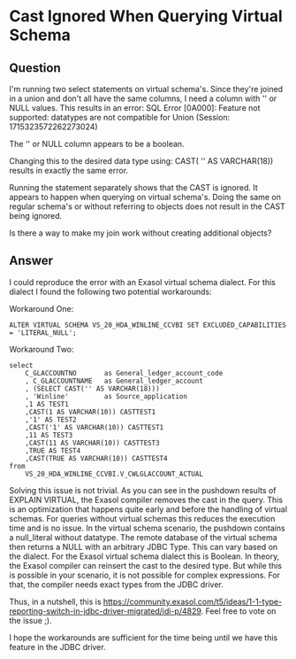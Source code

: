 # Cast Ignored When Querying Virtual Schema

## Question
I'm running two select statements on virtual schema's. Since they're joined in a union and don't all have the same columns, I need a column with '' or NULL values. This results in an error: SQL Error [0A000]: Feature not supported: datatypes are not compatible for Union (Session: 1715323572262273024)

The '' or NULL column appears to be a boolean.

Changing this to the desired data type using: CAST( '' AS VARCHAR(18)) results in exactly the same error.

Running the statement separately shows that the CAST is ignored. It appears to happen when querying on virtual schema's. Doing the same on regular schema's or without referring to objects does not result in the CAST being ignored.

Is there a way to make my join work without creating additional objects?

## Answer
I could reproduce the error with an Exasol virtual schema dialect. For this dialect I found the following two potential workarounds:  

Workaround One:
```
ALTER VIRTUAL SCHEMA VS_20_HDA_WINLINE_CCVBI SET EXCLUDED_CAPABILITIES = 'LITERAL_NULL'; 
```

Workaround Two:
```
select 
	C_GLACCOUNTNO 		as General_ledger_account_code  
	, C_GLACCOUNTNAME 	as General_ledger_account  
	, (SELECT CAST('' AS VARCHAR(18)))  
	, 'Winline' 		as Source_application  
	,1 AS TEST1  
	,CAST(1 AS VARCHAR(10)) CASTTEST1  
	,'1' AS TEST2
	,CAST('1' AS VARCHAR(10)) CASTTEST1  
	,11 AS TEST3  
	,CAST(11 AS VARCHAR(10)) CASTTEST3  
	,TRUE AS TEST4  
	,CAST(TRUE AS VARCHAR(10)) CASTTEST4  
from  
	VS_20_HDA_WINLINE_CCVBI.V_CWLGLACCOUNT_ACTUAL
```
 


Solving this issue is not trivial. As you can see in the pushdown results of EXPLAIN VIRTUAL, the Exasol compiler removes the cast in the query. This is an optimization that happens quite early and before the handling of virtual schemas. For queries without virtual schemas this reduces the execution time and is no issue. In the virtual schema scenario, the pushdown contains a null_literal without datatype. The remote database of the virtual schema then returns a NULL with an arbitrary JDBC Type. This can vary based on the dialect. For the Exasol virtual schema dialect this is Boolean. In theory, the Exasol compiler can reinsert the cast to the desired type. But while this is possible in your scenario, it is not possible for complex expressions. For that, the compiler needs exact types from the JDBC driver.

Thus, in a nutshell, this is https://community.exasol.com/t5/ideas/1-1-type-reporting-switch-in-jdbc-driver-migrated/idi-p/4829. Feel free to vote on the issue ;).

I hope the workarounds are sufficient for the time being until we have this feature in the JDBC driver.